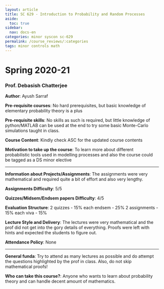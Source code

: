 ```yaml
---
layout: article
title: SC 629 - Introduction to Probability and Random Processes
aside:
  toc: true
sidebar:
  nav: docs-en
categories: minor syscon sc-629
permalink: /course_reviews/:categories
tags: minor controls math
---
```


# Spring 2020-21
### Prof. Debasish Chatterjee
**Author**: Ayush Sarraf

**Pre-requisite courses**: No hard prerequisites, but basic knowledge of elementary probability theory is a plus

**Pre-requisite skills**: No skills as such is required, but little knowledge of python/MATLAB can be used at the end to try some basic Monte-Carlo simulations taught in class.

**Course Content**: Kindly check ASC for the updated course contents

**Motivation to take up the course**: To learn more about different probabilistic tools used in modelling processes and also the course could be tagged as a DS minor elective

---

**Information about Projects/Assignments**: The assignments were very mathematical and required quite a bit of effort and also very lengthy.

**Assignments Difficulty**: 5/5

**Quizzes/Midsem/Endsem papers Difficulty**: 4/5

**Evaluation Structure**:
2 quizzes - 15% each
endsem - 25%
2 assignments - 15% each
viva - 15%

**Lecture Style and Delivery**:
The lectures were very mathematical and the prof did not get into the gory details of everything. Proofs were left with hints and expected the students to figure out. 

**Attendance Policy**: None

---

**General funda**:
Try to attend as many lectures as possible and do attempt the questions highlighted by the prof in class. Also, do not skip mathematical proofs!

**Who can take this course?**:
Anyone who wants to learn about probability theory and can handle decent amount of mathematics.
